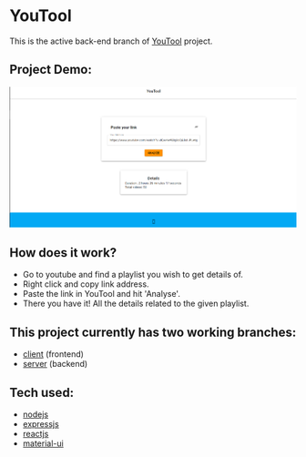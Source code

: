 # YouTool

This is the active back-end branch of [YouTool](https://youtool.netlify.app/) project.

## Project Demo:

<img src="https://github.com/nikhilsourav/YouTool/blob/main/src/images/demo.png?raw=true" width="650" height="auto" >

## How does it work?

- Go to youtube and find a playlist you wish to get details of.
- Right click and copy link address.
- Paste the link in YouTool and hit 'Analyse'.
- There you have it! All the details related to the given playlist.

## This project currently has two working branches:

- [client](https://github.com/nikhilsourav/YouTool/tree/client) (frontend)
- [server](https://github.com/nikhilsourav/YouTool/tree/server) (backend)

## Tech used:

- [nodejs](https://nodejs.org/en/)
- [expressjs](https://expressjs.com/)
- [reactjs](https://reactjs.org/)
- [material-ui](https://material-ui.com/)
